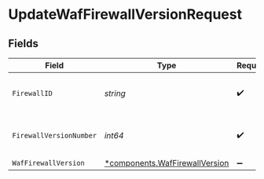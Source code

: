# UpdateWafFirewallVersionRequest


## Fields

| Field                                                                       | Type                                                                        | Required                                                                    | Description                                                                 | Example                                                                     |
| --------------------------------------------------------------------------- | --------------------------------------------------------------------------- | --------------------------------------------------------------------------- | --------------------------------------------------------------------------- | --------------------------------------------------------------------------- |
| `FirewallID`                                                                | *string*                                                                    | :heavy_check_mark:                                                          | Alphanumeric string identifying a WAF Firewall.                             | fW7g2uUGZzb2W9Euo4Mo0r                                                      |
| `FirewallVersionNumber`                                                     | *int64*                                                                     | :heavy_check_mark:                                                          | Integer identifying a WAF firewall version.                                 | 1                                                                           |
| `WafFirewallVersion`                                                        | [*components.WafFirewallVersion](../../models/shared/waffirewallversion.md) | :heavy_minus_sign:                                                          | N/A                                                                         |                                                                             |